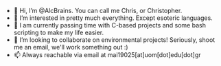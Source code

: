 - 👋 Hi, I’m @AlcBrains. You can call me Chris, or Christopher.
- 👀 I’m interested in pretty much everything. Except esoteric languages.
- 🌱 I am currently passing time with C-based projects and some bash scripting to make my life easier.
- 💞️ I’m looking to collaborate on environmental projects! Seriously, shoot me an email, we'll work something out :)
- 📫 Always reachable via email at mai19025[at]uom[dot]edu[dot]gr

<!---
AlcBrains/AlcBrains is a ✨ special ✨ repository because its `README.md` (this file) appears on your GitHub profile.
You can click the Preview link to take a look at your changes.
--->

